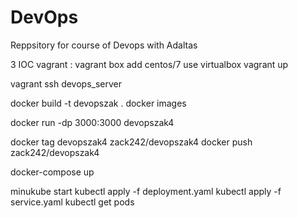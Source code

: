 # DevOps
Reppsitory for course of Devops with Adaltas

3 IOC
vagrant :
vagrant box add centos/7
use virtualbox
vagrant up

vagrant ssh devops_server

docker build -t devopszak .
docker images

docker run -dp 3000:3000  devopszak4

docker tag devopszak4  zack242/devopszak4
docker push zack242/devopszak4

docker-compose up


minukube start
kubectl apply -f deployment.yaml
kubectl apply -f service.yaml
kubectl get pods
